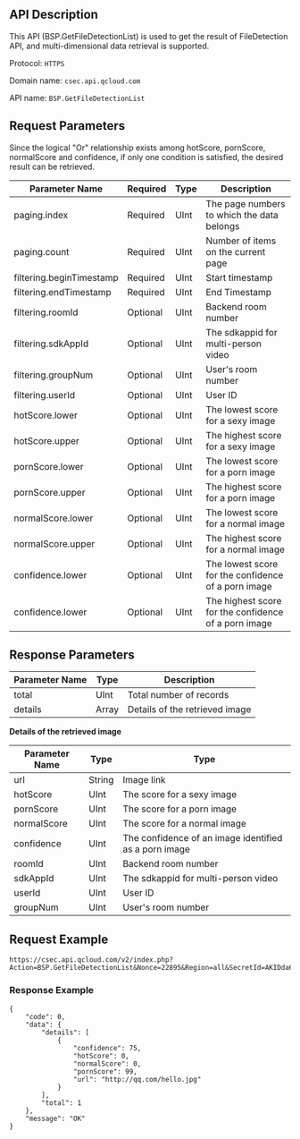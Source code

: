 ## API Description
This API (BSP.GetFileDetectionList) is used to get the result of FileDetection API, and multi-dimensional data retrieval is supported.

Protocol: `HTTPS`

Domain name: `csec.api.qcloud.com`

API name: `BSP.GetFileDetectionList`

## Request Parameters

Since the logical "Or" relationship exists among hotScore, pornScore, normalScore and confidence, if only one condition is satisfied, the desired result can be retrieved.

| Parameter Name | Required | Type | Description |
|---------|---------|---------|---------|
| paging.index | Required | UInt | The page numbers to which the data belongs |
| paging.count | Required | UInt | Number of items on the current page |
| filtering.beginTimestamp | Required | UInt | Start timestamp |
| filtering.endTimestamp | Required | UInt | End Timestamp |
| filtering.roomId | Optional | UInt | Backend room number |
| filtering.sdkAppId | Optional | UInt | The sdkappid for multi-person video |
| filtering.groupNum | Optional | UInt | User's room number |
| filtering.userId | Optional | UInt | User ID |
| hotScore.lower | Optional | UInt | The lowest score for a sexy image |
| hotScore.upper | Optional | UInt | The highest score for a sexy image |
| pornScore.lower | Optional | UInt | The lowest score for a porn image |
| pornScore.upper | Optional | UInt | The highest score for a porn image |
| normalScore.lower | Optional | UInt | The lowest score for a normal image |
| normalScore.upper | Optional | UInt | The highest score for a normal image |
| confidence.lower | Optional | UInt | The lowest score for the confidence of a porn image |
| confidence.lower | Optional | UInt | The highest score for the confidence of a porn image |

## Response Parameters

| Parameter Name | Type | Description |
|---------|---------|---------|
| total | UInt | Total number of records |
| details | Array | Details of the retrieved image |

**Details of the retrieved image**

| Parameter Name | Type | Type |
|---------|---------|---------|
| url | String | Image link |
| hotScore | UInt | The score for a sexy image |
| pornScore | UInt | The score for a porn image |
| normalScore | UInt | The score for a normal image |
| confidence | UInt | The confidence of an image identified as a porn image |
| roomId | UInt | Backend room number |
| sdkAppId | UInt | The sdkappid for multi-person video |
| userId | UInt | User ID |
| groupNum | UInt | User's room number |

## Request Example

```
https://csec.api.qcloud.com/v2/index.php?Action=BSP.GetFileDetectionList&Nonce=22895&Region=all&SecretId=AKIDda6jN9xwrtMTeoazDzNlWK0RCan0eQMm&Timestamp=1462949302&confidence.lower=70&confidence.upper=90&filtering.beginTimestamp=1462939186&filtering.endTimestamp=1462939786&paging.count=1&paging.index=0&pornScore.lower=20&pornScore.upper=40&Signature=eGM8LtgwXoX7Iqo4nZmINPoi5LQ%3D
```

### Response Example

```
{
    "code": 0,
    "data": {
        "details": [
            {
                "confidence": 75,
                "hotScore": 0,
                "normalScore": 0,
                "pornScore": 99,
                "url": "http://qq.com/hello.jpg"
            }
        ],
        "total": 1
    },
    "message": "OK"
}
```

